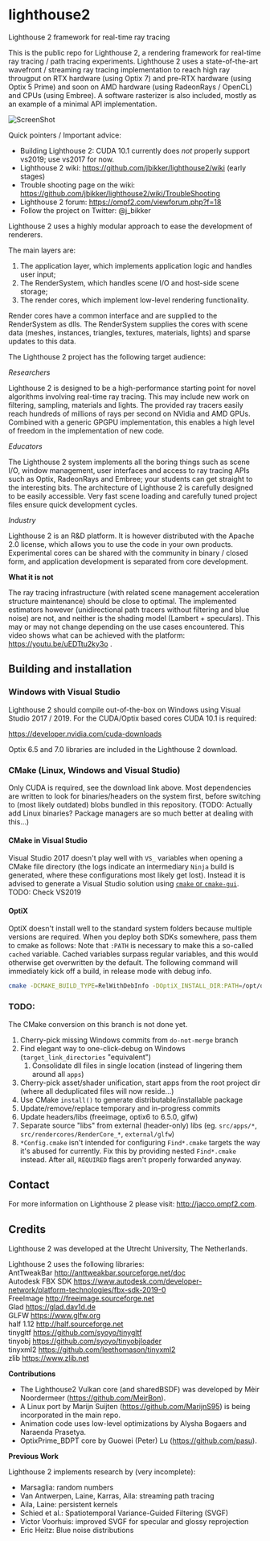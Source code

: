 # lighthouse2
Lighthouse 2 framework for real-time ray tracing

This is the public repo for Lighthouse 2, a rendering framework for real-time ray tracing / path tracing experiments.
Lighthouse 2 uses a state-of-the-art wavefront / streaming ray tracing implementation to reach high ray througput on RTX hardware
(using Optix 7) and pre-RTX hardware (using Optix 5 Prime) and soon on AMD hardware (using RadeonRays / OpenCL) and CPUs (using Embree).
A software rasterizer is also included, mostly as an example of a minimal API implementation.

![ScreenShot](/screenshots/lighthouse_cobra.png)

Quick pointers / Important advice:

* Building Lighthouse 2: CUDA 10.1 currently does *not* properly support vs2019; use vs2017 for now.
* Lighthouse 2 wiki: https://github.com/jbikker/lighthouse2/wiki (early stages)
* Trouble shooting page on the wiki: https://github.com/jbikker/lighthouse2/wiki/TroubleShooting
* Lighthouse 2 forum: https://ompf2.com/viewforum.php?f=18
* Follow the project on Twitter: @j_bikker

Lighthouse 2 uses a highly modular approach to ease the development of renderers.

The main layers are:

1. The application layer, which implements application logic and handles user input;
2. The RenderSystem, which handles scene I/O and host-side scene storage;
3. The render cores, which implement low-level rendering functionality.

Render cores have a common interface and are supplied to the RenderSystem as dlls. The RenderSystem supplies the cores with scene data
(meshes, instances, triangles, textures, materials, lights) and sparse updates to this data.

The Lighthouse 2 project has the following target audience:

*Researchers*

Lighthouse 2 is designed to be a high-performance starting point for novel algorithms involving real-time ray tracing. This may include
new work on filtering, sampling, materials and lights. The provided ray tracers easily reach hundreds of millions of rays per second
on NVidia and AMD GPUs. Combined with a generic GPGPU implementation, this enables a high level of freedom in the implementation of
new code.

*Educators*

The Lighthouse 2 system implements all the boring things such as scene I/O, window management, user interfaces and access to ray tracing
APIs such as Optix, RadeonRays and Embree; your students can get straight to the interesting bits. The architecture of Lighthouse 2 is
carefully designed to be easily accessible. Very fast scene loading and carefully tuned project files ensure quick development cycles.

*Industry*

Lighthouse 2 is an R&D platform. It is however distributed with the Apache 2.0 license, which allows you to use the code in your
own products. Experimental cores can be shared with the community in binary / closed form, and application development is separated
from core development.

<b>What it is not</b>

The ray tracing infrastructure (with related scene management acceleration structure maintenance) should be close to optimal. The implemented estimators however (unidirectional path tracers without filtering and blue noise) are not, and neither is the shading
model (Lambert + speculars). This may or may not change depending on the use cases encountered. This video shows what can be
achieved with the platform: https://youtu.be/uEDTtu2ky3o .

## Building and installation

### Windows with Visual Studio

Lighthouse 2 should compile out-of-the-box on Windows using Visual Studio 2017 / 2019. For the CUDA/Optix based cores CUDA 10.1 is required:

https://developer.nvidia.com/cuda-downloads

Optix 6.5 and 7.0 libraries are included in the Lighthouse 2 download.

### CMake (Linux, Windows and Visual Studio)
Only CUDA is required, see the download link above.
Most dependencies are written to look for binaries/headers on the system first, before switching to (most likely outdated) blobs bundled in this repository.
(TODO: Actually add Linux binaries? Package managers are so much better at dealing with this...)

#### CMake in Visual Studio
Visual Studio 2017 doesn't play well with `VS_` variables when opening a CMake file directory (the logs indicate an intermediary `Ninja` build is generated,
where these configurations most likely get lost). Instead it is advised to generate a Visual Studio solution using [`cmake` or `cmake-gui`](https://cmake.org/download/).
TODO: Check VS2019

#### OptiX
OptiX doesn't install well to the standard system folders because multiple versions are required. When you deploy both SDKs somewhere, pass them to cmake as follows:
Note that `:PATH` is necessary to make this a so-called `cached` variable. Cached variables surpass regular variables, and this would otherwise get overwritten by the default. The following command will immediately kick off a build, in release mode with debug info.

```sh
cmake -DCMAKE_BUILD_TYPE=RelWithDebInfo -DOptiX_INSTALL_DIR:PATH=/opt/optix-6 -DOptiX7_INSTALL_DIR:PATH=/opt/optix -B build && make -j$(nproc --all) -C build
```

### TODO:
The CMake conversion on this branch is not done yet.
1. Cherry-pick missing Windows commits from `do-not-merge` branch
2. Find elegant way to one-click-debug on Windows (`target_link_directories` "equivalent")
   1. Consolidate dll files in single location (instead of lingering them around all `apps`)
3. Cherry-pick asset/shader unification, start apps from the root project dir
   (where all deduplicated files will now reside...)
4. Use CMake `install()` to generate distributable/installable package
5. Update/remove/replace temporary and in-progress commits
6. Update headers/libs (freeimage, optix6 to 6.5.0, glfw)
7. Separate source "libs" from external (header-only) libs
   (eg. `src/apps/*`, `src/rendercores/RenderCore_*`, `external/glfw`)
8. `*Config.cmake` isn't intended for configuring `Find*.cmake` targets the way it's abused for currently. Fix this by providing nested `Find*.cmake` instead.
   After all, `REQUIRED` flags aren't properly forwarded anyway.

## Contact

For more information on Lighthouse 2 please visit: http://jacco.ompf2.com.

## Credits

Lighthouse 2 was developed at the Utrecht University, The Netherlands.

Lighthouse 2 uses the following libraries:<br>
AntTweakBar http://anttweakbar.sourceforge.net/doc<br>
Autodesk FBX SDK https://www.autodesk.com/developer-network/platform-technologies/fbx-sdk-2019-0<br>
FreeImage http://freeimage.sourceforge.net<br>
Glad https://glad.dav1d.de<br>
GLFW https://www.glfw.org<br>
half 1.12 http://half.sourceforge.net<br>
tinygltf https://github.com/syoyo/tinygltf<br>
tinyobj https://github.com/syoyo/tinyobjloader<br>
tinyxml2 https://github.com/leethomason/tinyxml2<br>
zlib https://www.zlib.net

<b>Contributions</b>

* The Lighthouse2 Vulkan core (and sharedBSDF) was developed by Mèir Noordermeer (https://github.com/MeirBon).
* A Linux port by Marijn Suijten (https://github.com/MarijnS95) is being incorporated in the main repo.
* Animation code uses low-level optimizations by Alysha Bogaers and Naraenda Prasetya.
* OptixPrime_BDPT core by Guowei (Peter) Lu (https://github.com/pasu).

<b>Previous Work</b>

Lighthouse 2 implements research by (very incomplete):

* Marsaglia: random numbers
* Van Antwerpen, Laine, Karras, Aila: streaming path tracing
* Aila, Laine: persistent kernels
* Schied et al.: Spatiotemporal Variance-Guided Filtering (SVGF)
* Victor Voorhuis: improved SVGF for specular and glossy reprojection
* Eric Heitz: Blue noise distributions
